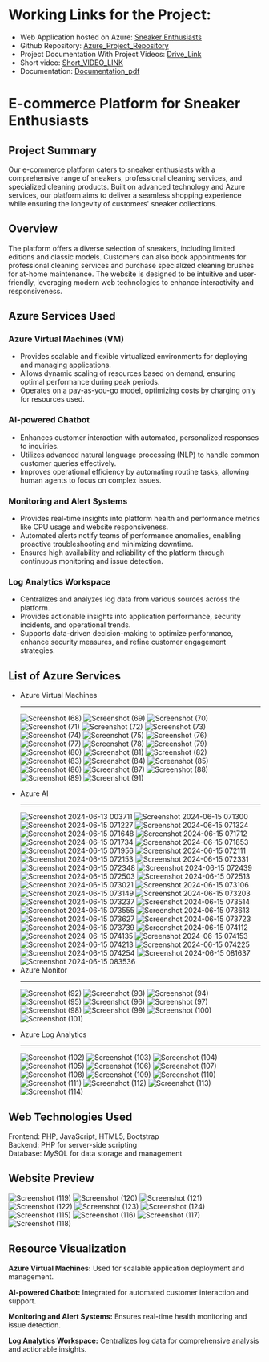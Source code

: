 <!DOCTYPE html>
<html lang="en">
<head>
    <meta charset="UTF-8">
    <meta name="viewport" content="width=device-width, initial-scale=1.0">
    
</head>
<body>
     <h1>Working Links for the Project:</h1>
  <ul>
    <li>Web Application hosted on Azure: <a href="http://52.142.41.234/final-project-main/main/user/"> Sneaker Enthusiasts </a></li>
    <li>Github Repository: <a href="https://github.com/rajaatt/azure">Azure_Project_Repository </a></li>
    <li>Project Documentation With Project Videos: <a href="">Drive_Link</a></li>
    <li>Short video: <a href="">Short_VIDEO_LINK</a></li>
    <li>Documentation: <a href="">Documentation_pdf</a></li>
  </ul>
    <h1>E-commerce Platform for Sneaker Enthusiasts</h1>
    <h2>Project Summary</h2>
    <p>Our e-commerce platform caters to sneaker enthusiasts with a comprehensive range of sneakers, professional cleaning services, and specialized cleaning products. Built on advanced technology and Azure services, our platform aims to deliver a seamless shopping experience while ensuring the longevity of customers' sneaker collections.</p>
    <h2>Overview</h2>
    <p>The platform offers a diverse selection of sneakers, including limited editions and classic models. Customers can also book appointments for professional cleaning services and purchase specialized cleaning brushes for at-home maintenance. The website is designed to be intuitive and user-friendly, leveraging modern web technologies to enhance interactivity and responsiveness.</p>
    <h2>Azure Services Used</h2>
    <div class="highlight">
        <h3>Azure Virtual Machines (VM)</h3>
        <ul>
            <li>Provides scalable and flexible virtualized environments for deploying and managing applications.</li>
            <li>Allows dynamic scaling of resources based on demand, ensuring optimal performance during peak periods.</li>
            <li>Operates on a pay-as-you-go model, optimizing costs by charging only for resources used.</li>
        </ul>
    </div>
    <div class="highlight">
        <h3>AI-powered Chatbot</h3>
        <ul>
            <li>Enhances customer interaction with automated, personalized responses to inquiries.</li>
            <li>Utilizes advanced natural language processing (NLP) to handle common customer queries effectively.</li>
            <li>Improves operational efficiency by automating routine tasks, allowing human agents to focus on complex issues.</li>
        </ul>
    </div>
    <div class="highlight">
        <h3>Monitoring and Alert Systems</h3>
        <ul>
            <li>Provides real-time insights into platform health and performance metrics like CPU usage and website responsiveness.</li>
            <li>Automated alerts notify teams of performance anomalies, enabling proactive troubleshooting and minimizing downtime.</li>
            <li>Ensures high availability and reliability of the platform through continuous monitoring and issue detection.</li>
        </ul>
    </div>
    <div class="highlight">
        <h3>Log Analytics Workspace</h3>
        <ul>
            <li>Centralizes and analyzes log data from various sources across the platform.</li>
            <li>Provides actionable insights into application performance, security incidents, and operational trends.</li>
            <li>Supports data-driven decision-making to optimize performance, enhance security measures, and refine customer engagement strategies.</li>
        </ul>
    </div>
    <h2>List of Azure Services</h2>
    <ul>
        <li>Azure Virtual Machines</li>
<hr>
        
![Screenshot (68)](https://github.com/rajaatt/azure/assets/169874142/42f3cc4d-58aa-4d23-8e5b-54f98d946e51)
![Screenshot (69)](https://github.com/rajaatt/azure/assets/169874142/3c1ae1fb-9342-4b64-a90b-7b8f22418824)
![Screenshot (70)](https://github.com/rajaatt/azure/assets/169874142/645e6cc2-3a2b-4deb-a7d7-fb759580a05c)
![Screenshot (71)](https://github.com/rajaatt/azure/assets/169874142/2486743d-073a-43cf-85cc-955d1beb0532)
![Screenshot (72)](https://github.com/rajaatt/azure/assets/169874142/a4a63850-190d-4413-8368-03386fe83702)
![Screenshot (73)](https://github.com/rajaatt/azure/assets/169874142/527c9693-b79d-46c6-9ab1-badf38af468f)
![Screenshot (74)](https://github.com/rajaatt/azure/assets/169874142/94be596f-c423-4fac-b155-a50412f2778f)
![Screenshot (75)](https://github.com/rajaatt/azure/assets/169874142/04e26d52-74e4-4e11-95d0-1b70e4f0fdd0)
![Screenshot (76)](https://github.com/rajaatt/azure/assets/169874142/034e12f4-5182-42d6-a6fa-fcbca023c470)
![Screenshot (77)](https://github.com/rajaatt/azure/assets/169874142/f1b2cf18-9475-4897-aad5-688533d583df)
![Screenshot (78)](https://github.com/rajaatt/azure/assets/169874142/08b3b433-e623-4de0-ae66-9f0b1d5c66c1)
![Screenshot (79)](https://github.com/rajaatt/azure/assets/169874142/3682e0e9-3452-4759-8e0d-92f17be3b39a)
![Screenshot (80)](https://github.com/rajaatt/azure/assets/169874142/228bae25-c7de-4282-a7a9-4324f9e10c42)
![Screenshot (81)](https://github.com/rajaatt/azure/assets/169874142/3ccba0c0-d03e-49b7-a784-ddc8743b630d)
![Screenshot (82)](https://github.com/rajaatt/azure/assets/169874142/1de2a0c4-c93b-4cb5-9051-180d75acea07)
![Screenshot (83)](https://github.com/rajaatt/azure/assets/169874142/1d0c9902-04a9-4549-995d-9cfba51f6fdf)
![Screenshot (84)](https://github.com/rajaatt/azure/assets/169874142/976da8e2-cab7-47b5-bb1f-8cf08cb61fb8)
![Screenshot (85)](https://github.com/rajaatt/azure/assets/169874142/10971893-bcb1-41b4-9c75-e7bfcfe4a67e)
![Screenshot (86)](https://github.com/rajaatt/azure/assets/169874142/18c5d03d-513f-453f-aac2-c218e1b6d9df)
![Screenshot (87)](https://github.com/rajaatt/azure/assets/169874142/a22c76b4-fa6b-478a-979d-69c49a128d2f)
![Screenshot (88)](https://github.com/rajaatt/azure/assets/169874142/0e1fc2f0-4f32-43c8-995f-cd73a25a4da6)
![Screenshot (89)](https://github.com/rajaatt/azure/assets/169874142/95dbf5d5-6bdf-41dc-b0d8-10e48399d6bb)
![Screenshot (91)](https://github.com/rajaatt/azure/assets/169874142/20ebfa15-fe27-4e32-af0f-9695c0bc64f6)
        <li>Azure AI</li>
        <hr>
![Screenshot 2024-06-13 003711](https://github.com/rajaatt/azure/assets/169874142/588912ca-540e-4294-bd3a-d1b4e77e82c6)
![Screenshot 2024-06-15 071300](https://github.com/rajaatt/azure/assets/169874142/1cbcd522-55e5-4bf4-920f-742d73b312c3)
![Screenshot 2024-06-15 071227](https://github.com/rajaatt/azure/assets/169874142/3251d962-d9c4-4e29-b23a-ec30bcd01b8e)
![Screenshot 2024-06-15 071324](https://github.com/rajaatt/azure/assets/169874142/9a995d0a-4251-4c3d-b03b-56c431bc29a1)
![Screenshot 2024-06-15 071648](https://github.com/rajaatt/azure/assets/169874142/a6b019c0-b83b-475a-8c13-1616d7029c57)
![Screenshot 2024-06-15 071712](https://github.com/rajaatt/azure/assets/169874142/0dba2df3-3055-4bec-be3a-bb03521eb18f)
![Screenshot 2024-06-15 071734](https://github.com/rajaatt/azure/assets/169874142/287a4ccc-a91e-439d-a057-6e561cf0b326)
![Screenshot 2024-06-15 071853](https://github.com/rajaatt/azure/assets/169874142/6fa4c887-6210-4ebe-9811-5ac8b4cd4f61)
![Screenshot 2024-06-15 071956](https://github.com/rajaatt/azure/assets/169874142/94259136-1697-4979-8f44-da8084fac7d8)
![Screenshot 2024-06-15 072111](https://github.com/rajaatt/azure/assets/169874142/50096ed4-5ad6-4903-a18e-a1d9f2a3504c)
![Screenshot 2024-06-15 072153](https://github.com/rajaatt/azure/assets/169874142/40de64d5-f976-4025-92fa-fd4124b08649)
![Screenshot 2024-06-15 072331](https://github.com/rajaatt/azure/assets/169874142/1e638a1b-6f34-482a-8d6c-cd3ca1b9c285)
![Screenshot 2024-06-15 072348](https://github.com/rajaatt/azure/assets/169874142/709f26fa-9bfc-477b-9141-cae1c6ebae2b)
![Screenshot 2024-06-15 072439](https://github.com/rajaatt/azure/assets/169874142/85e6c485-c399-433d-bb35-8d0d8873d040)
![Screenshot 2024-06-15 072503](https://github.com/rajaatt/azure/assets/169874142/567de077-d787-4cc6-8715-caf58ccd3e85)
![Screenshot 2024-06-15 072513](https://github.com/rajaatt/azure/assets/169874142/3fda9f0b-9893-44fe-b08a-29218cd9e30b)
![Screenshot 2024-06-15 073021](https://github.com/rajaatt/azure/assets/169874142/69ab9b4e-34c4-4594-a59b-b10cfef0c5f4)
![Screenshot 2024-06-15 073106](https://github.com/rajaatt/azure/assets/169874142/0c50c21b-14b3-416d-ac17-2109b862f6e6)
![Screenshot 2024-06-15 073149](https://github.com/rajaatt/azure/assets/169874142/87d3fdd2-713d-4db0-85bb-9f12de691670)
![Screenshot 2024-06-15 073203](https://github.com/rajaatt/azure/assets/169874142/583414c2-c199-41f3-88d5-a1d3679cef5c)
![Screenshot 2024-06-15 073237](https://github.com/rajaatt/azure/assets/169874142/a330489a-3342-439f-a952-2fb403836928)
![Screenshot 2024-06-15 073514](https://github.com/rajaatt/azure/assets/169874142/b01e50c4-e040-43ff-81fe-0ae71e3319a4)
![Screenshot 2024-06-15 073555](https://github.com/rajaatt/azure/assets/169874142/4cc2e5f0-e3f5-4301-ab53-389a9ef49944)
![Screenshot 2024-06-15 073613](https://github.com/rajaatt/azure/assets/169874142/8d5c0218-4d12-4c11-9551-0c3bfb40b5b3)
![Screenshot 2024-06-15 073627](https://github.com/rajaatt/azure/assets/169874142/974e07e2-baaf-4cc5-a4ae-a5946d8bb74a)
![Screenshot 2024-06-15 073723](https://github.com/rajaatt/azure/assets/169874142/7c0dc349-b24c-4205-b3ba-3e311b34f39b)
![Screenshot 2024-06-15 073739](https://github.com/rajaatt/azure/assets/169874142/3fcc0b83-186d-427f-91a4-a1f7fd4f3cd6)
![Screenshot 2024-06-15 074112](https://github.com/rajaatt/azure/assets/169874142/8e0884d9-6ed0-4e82-8550-c2211283af2b)
![Screenshot 2024-06-15 074135](https://github.com/rajaatt/azure/assets/169874142/a32ac2cc-fa17-463b-be6e-feafdec44340)
![Screenshot 2024-06-15 074153](https://github.com/rajaatt/azure/assets/169874142/e731f62e-8741-4b54-9bcb-4d4de28cc402)
![Screenshot 2024-06-15 074213](https://github.com/rajaatt/azure/assets/169874142/574ba881-58e8-475b-92ed-08139310f18e)
![Screenshot 2024-06-15 074225](https://github.com/rajaatt/azure/assets/169874142/43e4c4b8-6953-4c61-9605-7090179a371b)
![Screenshot 2024-06-15 074254](https://github.com/rajaatt/azure/assets/169874142/b188c653-2b13-4816-9ee1-f0b078aeddd7)
![Screenshot 2024-06-15 081637](https://github.com/rajaatt/azure/assets/169874142/b85669ab-4111-44fd-ba44-bc1210ff3577)
![Screenshot 2024-06-15 083536](https://github.com/rajaatt/azure/assets/169874142/c82d2e97-34b5-4541-9e5f-dcda44111e58)
        <li>Azure Monitor</li>
        <hr>
        
![Screenshot (92)](https://github.com/rajaatt/azure/assets/169874142/c5e5d2c4-6972-4457-998c-34a4198e8721)
![Screenshot (93)](https://github.com/rajaatt/azure/assets/169874142/468c78f4-06b3-4bf2-af8b-4b856d462557)
![Screenshot (94)](https://github.com/rajaatt/azure/assets/169874142/0a2a593c-1a0a-43ec-b2de-819e82c1ed1e)
![Screenshot (95)](https://github.com/rajaatt/azure/assets/169874142/a60d7934-8fae-465f-80db-07e6a30d2ff0)
![Screenshot (96)](https://github.com/rajaatt/azure/assets/169874142/1eff5b3a-af08-44e5-b23d-33e23350a8d1)
![Screenshot (97)](https://github.com/rajaatt/azure/assets/169874142/415c2872-4556-4f97-9b78-e227e4e9e9d5)
![Screenshot (98)](https://github.com/rajaatt/azure/assets/169874142/814270c1-2334-47c0-8c17-f8253f7234f9)
![Screenshot (99)](https://github.com/rajaatt/azure/assets/169874142/6fd27210-06b8-4b56-80ff-1c2f6b58d028)
![Screenshot (100)](https://github.com/rajaatt/azure/assets/169874142/e1ae4076-a01b-48b1-a886-b1ab991ea822)
![Screenshot (101)](https://github.com/rajaatt/azure/assets/169874142/1ceb140d-0639-414c-8995-0156f4011065)
        <li>Azure Log Analytics</li>
<hr>  

![Screenshot (102)](https://github.com/rajaatt/azure/assets/169874142/108f082d-b2fe-4179-abc3-d71cd57b32a0)
![Screenshot (103)](https://github.com/rajaatt/azure/assets/169874142/6307425e-f834-401e-a30d-aa938ad282d6)
![Screenshot (104)](https://github.com/rajaatt/azure/assets/169874142/93d5cdfe-0066-456d-b655-ed877ebeccae)
![Screenshot (105)](https://github.com/rajaatt/azure/assets/169874142/50613083-119b-4896-ae4a-b10f6ac39a7a)
![Screenshot (106)](https://github.com/rajaatt/azure/assets/169874142/f7957ad4-6a21-4cb6-905c-ee9fb49d4b57)
![Screenshot (107)](https://github.com/rajaatt/azure/assets/169874142/24e6af96-15e6-469f-8642-3d32746dd030)
![Screenshot (108)](https://github.com/rajaatt/azure/assets/169874142/5f99fcfb-0122-46c5-9fc5-274819a2bdd7)
![Screenshot (109)](https://github.com/rajaatt/azure/assets/169874142/4bf83960-d424-40e0-89c3-2bf389ef4fbb)
![Screenshot (110)](https://github.com/rajaatt/azure/assets/169874142/5a209592-0bff-4cf7-aa5f-fc681e213dd3)
![Screenshot (111)](https://github.com/rajaatt/azure/assets/169874142/7c00be8a-fe4c-48c3-8e08-e3f35339bbb6)
![Screenshot (112)](https://github.com/rajaatt/azure/assets/169874142/78821cee-04e3-4845-83bb-df7384e8a343)
![Screenshot (113)](https://github.com/rajaatt/azure/assets/169874142/42999368-0680-45b1-ba6c-3fa78c890efd)
![Screenshot (114)](https://github.com/rajaatt/azure/assets/169874142/e909474a-5136-496f-a0dc-3b06be47c738)

</ul>
    <h2>Web Technologies Used</h2>
    <p>Frontend: PHP, JavaScript, HTML5, Bootstrap<br>
    Backend: PHP for server-side scripting<br>
    Database: MySQL for data storage and management</p>
    <h2>Website Preview</h2>
    
![Screenshot (119)](https://github.com/rajaatt/azure/assets/169874142/8eb1492c-050f-459e-8dec-eba9bbb617a9)
![Screenshot (120)](https://github.com/rajaatt/azure/assets/169874142/407dcb6f-805f-4f6c-b591-0ab1a10116c5)
![Screenshot (121)](https://github.com/rajaatt/azure/assets/169874142/b676856e-38f3-47f2-ad63-f80cebeb5ad0)
![Screenshot (122)](https://github.com/rajaatt/azure/assets/169874142/fc1740df-55b5-49c2-83ed-53cadf587ed0)
![Screenshot (123)](https://github.com/rajaatt/azure/assets/169874142/c5dff414-0e0e-47db-afdf-fa4cf08f0c2d)
![Screenshot (124)](https://github.com/rajaatt/azure/assets/169874142/ca03b557-bab6-4d85-96e2-c92aa86078a9)
![Screenshot (115)](https://github.com/rajaatt/azure/assets/169874142/1c015117-ebc2-433f-9b13-afa133e7b361)
![Screenshot (116)](https://github.com/rajaatt/azure/assets/169874142/950b3530-01cb-47a6-9a66-30c9962a5444)
![Screenshot (117)](https://github.com/rajaatt/azure/assets/169874142/94677f7d-7b0b-4070-83f6-061dfbe7a3a2)
![Screenshot (118)](https://github.com/rajaatt/azure/assets/169874142/747db65e-fc92-4dfb-94a2-7b24886e710a)
    <h2>Resource Visualization</h2>
    <div class="highlight">
        <p><strong>Azure Virtual Machines:</strong> Used for scalable application deployment and management.</p>
        <p><strong>AI-powered Chatbot:</strong> Integrated for automated customer interaction and support.</p>
        <p><strong>Monitoring and Alert Systems:</strong> Ensures real-time health monitoring and issue detection.</p>
        <p><strong>Log Analytics Workspace:</strong> Centralizes log data for comprehensive analysis and actionable insights.</p>
    </div>
</body>
</html>
